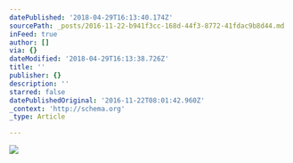 ```yaml
---
datePublished: '2018-04-29T16:13:40.174Z'
sourcePath: _posts/2016-11-22-b941f3cc-168d-44f3-8772-41fdac9b8d44.md
inFeed: true
author: []
via: {}
dateModified: '2018-04-29T16:13:38.726Z'
title: ''
publisher: {}
description: ''
starred: false
datePublishedOriginal: '2016-11-22T08:01:42.960Z'
_context: 'http://schema.org'
_type: Article

---
```

![](https://the-grid-user-content.s3-us-west-2.amazonaws.com/aece6ca6-6418-4c26-8726-c23b51d216fd.jpg)